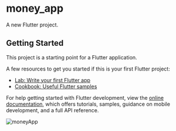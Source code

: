# money_app

A new Flutter project.

## Getting Started

This project is a starting point for a Flutter application.

A few resources to get you started if this is your first Flutter project:

- [Lab: Write your first Flutter app](https://docs.flutter.dev/get-started/codelab)
- [Cookbook: Useful Flutter samples](https://docs.flutter.dev/cookbook)

For help getting started with Flutter development, view the
[online documentation](https://docs.flutter.dev/), which offers tutorials,
samples, guidance on mobile development, and a full API reference.

![moneyApp](https://github.com/Amirreza-Khosravi/money_app/assets/100726687/fce013b4-fb8a-4cc4-991c-db005b145dbb)
